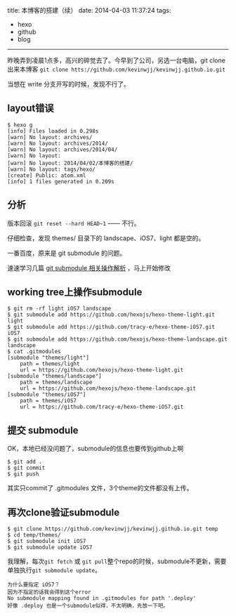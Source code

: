 title: 本博客的搭建（续）
date: 2014-04-03 11:37:24
tags: 
- hexo
- github
- blog
---

昨晚弄到凌晨1点多，高兴的碎觉去了。今早到了公司，另选一台电脑，git clone 出来本博客
`git clone htts://github.com/kevinwjj/kevinwjj.github.io.git`

当想在 write 分支开写的时候，发现不行了。

layout错误
---

	$ hexo g
	[info] Files loaded in 0.298s
	[warn] No layout: archives/
	[warn] No layout: archives/2014/
	[warn] No layout: archives/2014/04/
	[warn] No layout:
	[warn] No layout: 2014/04/02/本博客的搭建/
	[warn] No layout: tags/hexo/
	[create] Public: atom.xml
	[info] 1 files generated in 0.209s


分析
---
版本回滚 `git reset --hard HEAD~1` —— 不行。

仔细检查，发现 themes/ 目录下的 landscape、iOS7、light 都是空的。

一番百度，原来是 git submodule 的问题。

速速学习几篇 [git submodule 相关操作解析](http://my.oschina.net/shede333/blog/186626) ，马上开始修改

working tree上操作submodule
---

	$ git rm -rf light iOS7 landscape
	$ git submodule add https://github.com/hexojs/hexo-theme-light.git light
	$ git submodule add https://github.com/tracy-e/hexo-theme-iOS7.git iOS7
	$ git submodule add https://github.com/hexojs/hexo-theme-landscape.git landscape
	$ cat .gitmodules
	[submodule "themes/light"]
        path = themes/light
        url = https://github.com/hexojs/hexo-theme-light.git
	[submodule "themes/landscape"]
        path = themes/landscape
        url = https://github.com/hexojs/hexo-theme-landscape.git
	[submodule "themes/iOS7"]
        path = themes/iOS7
        url = https://github.com/tracy-e/hexo-theme-iOS7.git


提交 submodule
---
OK，本地已经没问题了，submodule的信息也要传到github上啊

	$ git add .
	$ git commit
	$ git push

其实只commit了 .gitmodules 文件，3个theme的文件都没有上传。

再次clone验证submodule
---

	$ git clone https://github.com/kevinwjj/kevinwjj.github.io.git temp
	$ cd temp/themes/
	$ git submodule init iOS7
	$ git submodule update iOS7

我理解，每次`git fetch` 或 `git pull`整个repo的时候，submodule不更新，需要单独执行`git submodule update`。

	为什么要指定 iOS7？
	因为不指定的话我会得到这个error
	No submodule mapping found in .gitmodules for path '.deploy'
	好像 .deploy 也是一个submodule似得，不太明确，先放一下吧。

